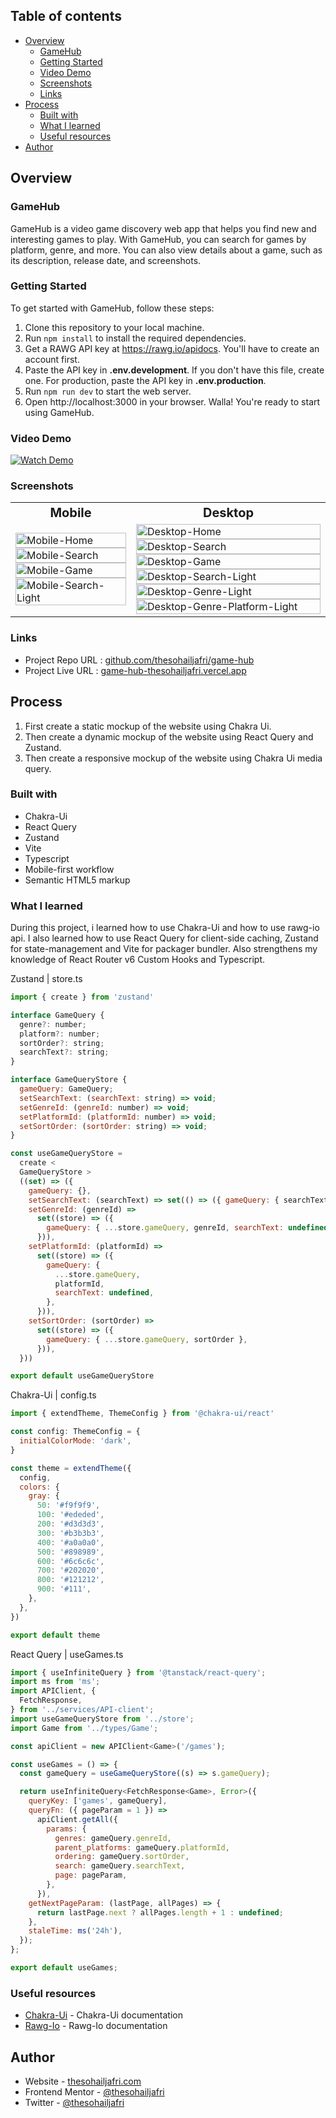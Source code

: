 ## Table of contents

- [Overview](#overview)
  - [GameHub](#gamehub)
  - [Getting Started](#getting-started)
  - [Video Demo](#video-demo)
  - [Screenshots](#screenshots)
  - [Links](#links)
- [Process](#process)
  - [Built with](#built-with)
  - [What I learned](#what-i-learned)
  - [Useful resources](#useful-resources)
- [Author](#author)

## Overview

### GameHub

GameHub is a video game discovery web app that helps you find new and interesting games to play. With GameHub, you can search for games by platform, genre, and more. You can also view details about a game, such as its description, release date, and screenshots.

### Getting Started

To get started with GameHub, follow these steps:

1. Clone this repository to your local machine.
2. Run `npm install` to install the required dependencies.
3. Get a RAWG API key at https://rawg.io/apidocs. You'll have to create an account first.
4. Paste the API key in **.env.development**. If you don't have this file, create one. For production, paste the API key in **.env.production**.
5. Run `npm run dev` to start the web server.
6. Open http://localhost:3000 in your browser. Walla! You're ready to start using GameHub.

### Video Demo

[![Watch Demo](https://i.imgur.com/FEFhQtj.png)](https://clipchamp.com/watch/Ev4yYs2Zq7c 'Watch Demo')

### Screenshots

<table border="0">
  <tr>
    <th><b style="font-size:20px">Mobile</b></th>
    <th><b style="font-size:20px">Desktop</b></th>
 	</tr>
 	<tr>
    <td>
			<img src="https://i.imgur.com/GUObIBW.png" alt="Mobile-Home" width="100%" >
			<img src="https://i.imgur.com/36X8oiU.png" alt="Mobile-Search" width="100%" >
			<img src="https://i.imgur.com/S9pdoax.png" alt="Mobile-Game" width="100%" >
	    		<img src="https://i.imgur.com/7r0AeVn.png" alt="Mobile-Search-Light" width="100%" >
		</td>
		<td>
			<img src="https://i.imgur.com/Yctj1rY.png" alt="Desktop-Home" width="100%" >
			<img src="https://i.imgur.com/kD6YAAv.png" alt="Desktop-Search" width="100%" >
			<img src="https://i.imgur.com/FzFkZbS.png" alt="Desktop-Game" width="100%" >
			<img src="https://i.imgur.com/xhBdGEg.png" alt="Desktop-Search-Light" width="100%" >
			<img src="https://i.imgur.com/pvJnO0p.png" alt="Desktop-Genre-Light" width="100%" >
			<img src="https://i.imgur.com/UlEGkUD.png" alt="Desktop-Genre-Platform-Light" width="100%" >
		</td>
	</tr>
</table>

### Links

- Project Repo URL : [github.com/thesohailjafri/game-hub](https://github.com/thesohailjafri/game-hub)
- Project Live URL : [game-hub-thesohailjafri.vercel.app](https://game-hub-thesohailjafri.vercel.app)

## Process

1. First create a static mockup of the website using Chakra Ui.
2. Then create a dynamic mockup of the website using React Query and Zustand.
3. Then create a responsive mockup of the website using Chakra Ui media query.

### Built with

- Chakra-Ui
- React Query
- Zustand
- Vite
- Typescript
- Mobile-first workflow
- Semantic HTML5 markup

### What I learned

During this project, i learned how to use Chakra-Ui and how to use rawg-io api. I also learned how to use React Query for client-side caching, Zustand for state-management and Vite for packager bundler. Also strengthens my knowledge of React Router v6 Custom Hooks and Typescript.

Zustand | store.ts

```js
import { create } from 'zustand'

interface GameQuery {
  genre?: number;
  platform?: number;
  sortOrder?: string;
  searchText?: string;
}

interface GameQueryStore {
  gameQuery: GameQuery;
  setSearchText: (searchText: string) => void;
  setGenreId: (genreId: number) => void;
  setPlatformId: (platformId: number) => void;
  setSortOrder: (sortOrder: string) => void;
}

const useGameQueryStore =
  create <
  GameQueryStore >
  ((set) => ({
    gameQuery: {},
    setSearchText: (searchText) => set(() => ({ gameQuery: { searchText } })),
    setGenreId: (genreId) =>
      set((store) => ({
        gameQuery: { ...store.gameQuery, genreId, searchText: undefined },
      })),
    setPlatformId: (platformId) =>
      set((store) => ({
        gameQuery: {
          ...store.gameQuery,
          platformId,
          searchText: undefined,
        },
      })),
    setSortOrder: (sortOrder) =>
      set((store) => ({
        gameQuery: { ...store.gameQuery, sortOrder },
      })),
  }))

export default useGameQueryStore
```

Chakra-Ui | config.ts

```js
import { extendTheme, ThemeConfig } from '@chakra-ui/react'

const config: ThemeConfig = {
  initialColorMode: 'dark',
}

const theme = extendTheme({
  config,
  colors: {
    gray: {
      50: '#f9f9f9',
      100: '#ededed',
      200: '#d3d3d3',
      300: '#b3b3b3',
      400: '#a0a0a0',
      500: '#898989',
      600: '#6c6c6c',
      700: '#202020',
      800: '#121212',
      900: '#111',
    },
  },
})

export default theme
```

React Query | useGames.ts

```js
import { useInfiniteQuery } from '@tanstack/react-query';
import ms from 'ms';
import APIClient, {
  FetchResponse,
} from '../services/API-client';
import useGameQueryStore from '../store';
import Game from '../types/Game';

const apiClient = new APIClient<Game>('/games');

const useGames = () => {
  const gameQuery = useGameQueryStore((s) => s.gameQuery);

  return useInfiniteQuery<FetchResponse<Game>, Error>({
    queryKey: ['games', gameQuery],
    queryFn: ({ pageParam = 1 }) =>
      apiClient.getAll({
        params: {
          genres: gameQuery.genreId,
          parent_platforms: gameQuery.platformId,
          ordering: gameQuery.sortOrder,
          search: gameQuery.searchText,
          page: pageParam,
        },
      }),
    getNextPageParam: (lastPage, allPages) => {
      return lastPage.next ? allPages.length + 1 : undefined;
    },
    staleTime: ms('24h'),
  });
};

export default useGames;
```

### Useful resources

- [Chakra-Ui](https://chakra-ui.com/) - Chakra-Ui documentation
- [Rawg-Io](https://rawg.io/apidocs) - Rawg-Io documentation

## Author

- Website - [thesohailjafri.com](https://thesohailjafri.com/)
- Frontend Mentor - [@thesohailjafri](https://www.frontendmentor.io/profile/thesohailjafri)
- Twitter - [@thesohailjafri](https://twitter.com/thesohailjafri)
